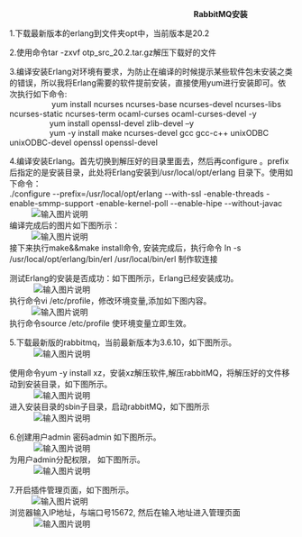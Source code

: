 &nbsp;&nbsp;&nbsp;&nbsp;&nbsp;&nbsp;&nbsp;&nbsp;&nbsp;&nbsp;&nbsp;&nbsp;&nbsp;&nbsp;&nbsp;&nbsp;&nbsp;&nbsp;&nbsp;&nbsp;&nbsp;&nbsp;&nbsp;&nbsp;&nbsp;&nbsp;&nbsp;&nbsp;&nbsp;&nbsp;&nbsp;&nbsp;&nbsp;&nbsp;&nbsp;&nbsp;&nbsp;&nbsp;&nbsp;&nbsp;&nbsp;&nbsp;&nbsp;&nbsp;&nbsp;&nbsp;&nbsp;&nbsp;&nbsp;&nbsp;&nbsp;&nbsp;&nbsp;&nbsp;&nbsp;&nbsp;&nbsp;&nbsp;&nbsp;&nbsp;&nbsp;&nbsp;&nbsp;&nbsp;&nbsp;&nbsp;&nbsp;&nbsp;&nbsp;&nbsp;&nbsp;&nbsp;&nbsp;&nbsp;&nbsp;&nbsp;&nbsp;&nbsp;&nbsp;&nbsp;&nbsp;&nbsp;   **RabbitMQ安装**    <br>


1.下载最新版本的erlang到文件夹opt中，当前版本是20.2      <br>
 
2.使用命令tar -zxvf otp_src_20.2.tar.gz解压下载好的文件    <br>
  
3.编译安装Erlang对环境有要求，为防止在编译的时候提示某些软件包未安装之类的错误，所以我将Erlang需要的软件提前安装，直接使用yum进行安装即可。依次执行如下命令: <br>
&nbsp;&nbsp;&nbsp;&nbsp;&nbsp;&nbsp;&nbsp;&nbsp;&nbsp;&nbsp;&nbsp;&nbsp;&nbsp;&nbsp;&nbsp;&nbsp;&nbsp;&nbsp;  yum install ncurses ncurses-base ncurses-devel ncurses-libs ncurses-static ncurses-term ocaml-curses ocaml-curses-devel -y
&nbsp;&nbsp;&nbsp;&nbsp;&nbsp;&nbsp;&nbsp;&nbsp;&nbsp;&nbsp;&nbsp;&nbsp;&nbsp;&nbsp;&nbsp;&nbsp;&nbsp;&nbsp;yum install openssl-devel zlib-devel –y   <br>
&nbsp;&nbsp;&nbsp;&nbsp;&nbsp;&nbsp;&nbsp;&nbsp;&nbsp;&nbsp;&nbsp;&nbsp;&nbsp;&nbsp;&nbsp;&nbsp;&nbsp;&nbsp;yum -y install make ncurses-devel gcc gcc-c++ unixODBC unixODBC-devel openssl openssl-devel  <br>

4.编译安装Erlang。首先切换到解压好的目录里面去，然后再configure 。prefix后指定的是安装目录，此处将Erlang安装到/usr/local/opt/erlang
  目录下。使用如下命令：   <br>
./configure --prefix=/usr/local/opt/erlang --with-ssl -enable-threads -enable-smmp-support -enable-kernel-poll --enable-hipe --without-javac   <br>
&nbsp;&nbsp;&nbsp;&nbsp;&nbsp;&nbsp;&nbsp;&nbsp;&nbsp;&nbsp;![输入图片说明](https://images.gitee.com/uploads/images/2018/1220/112437_b87af235_1648495.png "屏幕截图.png")  <br>
   编译完成后的图片如下图所示：  <br>
&nbsp;&nbsp;&nbsp;&nbsp;&nbsp;&nbsp;&nbsp;&nbsp;&nbsp;&nbsp;![输入图片说明](https://images.gitee.com/uploads/images/2018/1220/113248_12e8d079_1648495.png "屏幕截图.png")  <br>
接下来执行make&&make install命令, 安装完成后，执行命令 ln -s /usr/local/opt/erlang/bin/erl /usr/local/bin/erl 制作软连接  <br>
 
测试Erlang的安装是否成功：如下图所示，Erlang已经安装成功。<br>
&nbsp;&nbsp;&nbsp;&nbsp;&nbsp;&nbsp;&nbsp;&nbsp;&nbsp;&nbsp; ![输入图片说明](https://images.gitee.com/uploads/images/2018/1220/113522_a8c5404e_1648495.png "屏幕截图.png")   <br>
执行命令vi /etc/profile，修改环境变量,添加如下图内容。 <br> 
&nbsp;&nbsp;&nbsp;&nbsp;&nbsp;&nbsp;&nbsp;&nbsp;&nbsp;&nbsp;![输入图片说明](https://images.gitee.com/uploads/images/2018/1220/114032_ddc7ce30_1648495.png "屏幕截图.png")<br>
执行命令source /etc/profile 使环境变量立即生效。 <br>

5.下载最新版的rabbitmq，当前最新版本为3.6.10，如下图所示。 <br>
 &nbsp;&nbsp;&nbsp;&nbsp;&nbsp;&nbsp;&nbsp;&nbsp;&nbsp;&nbsp; ![输入图片说明](https://images.gitee.com/uploads/images/2018/1220/114237_bb8c4a37_1648495.png "屏幕截图.png")  <br>

使用命令yum -y install xz，安装xz解压软件,解压rabbitMQ，将解压好的文件移动到安装目录，如下图所示。 <br>
 &nbsp;&nbsp;&nbsp;&nbsp;&nbsp;&nbsp;&nbsp;&nbsp;&nbsp;&nbsp; ![输入图片说明](https://images.gitee.com/uploads/images/2018/1220/114730_a50caf2e_1648495.png "屏幕截图.png")   <br>
进入安装目录的sbin子目录，启动rabbitMQ，如下图所示  <br>
 &nbsp;&nbsp;&nbsp;&nbsp;&nbsp;&nbsp;&nbsp;&nbsp;&nbsp;&nbsp; ![输入图片说明](https://images.gitee.com/uploads/images/2018/1220/114829_1877f575_1648495.png "屏幕截图.png")   <br>

6.创建用户admin 密码admin  如下图所示。  <br>
 &nbsp;&nbsp;&nbsp;&nbsp;&nbsp;&nbsp;&nbsp;&nbsp;&nbsp;&nbsp; ![输入图片说明](https://images.gitee.com/uploads/images/2018/1220/115145_e8302af8_1648495.png "屏幕截图.png")     <br>
  为用户admin分配权限， 如下图所示。   <br>
&nbsp;&nbsp;&nbsp;&nbsp;&nbsp;&nbsp;&nbsp;&nbsp;&nbsp;&nbsp; ![输入图片说明](https://images.gitee.com/uploads/images/2018/1220/115227_4db7e810_1648495.png "屏幕截图.png")     <br>

7.开启插件管理页面，如下图所示。  <br>
&nbsp;&nbsp;&nbsp;&nbsp;&nbsp;&nbsp;&nbsp;&nbsp;&nbsp;&nbsp;![输入图片说明](https://images.gitee.com/uploads/images/2018/1220/115310_d3caee70_1648495.png "屏幕截图.png")    <br>
浏览器输入IP地址，与端口号15672, 然后在输入地址进入管理页面     <br>
&nbsp;&nbsp;&nbsp;&nbsp;&nbsp;&nbsp;&nbsp;&nbsp;&nbsp;&nbsp; ![输入图片说明](https://images.gitee.com/uploads/images/2018/1220/115355_4a8b1e42_1648495.png "屏幕截图.png")    <br>

